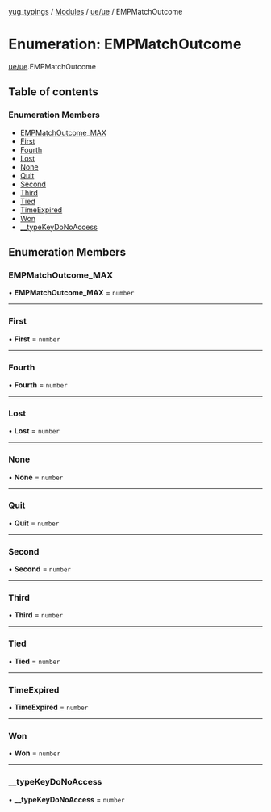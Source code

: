 [yug_typings](../README.md) / [Modules](../modules.md) / [ue/ue](../modules/ue_ue.md) / EMPMatchOutcome

# Enumeration: EMPMatchOutcome

[ue/ue](../modules/ue_ue.md).EMPMatchOutcome

## Table of contents

### Enumeration Members

- [EMPMatchOutcome\_MAX](ue_ue.EMPMatchOutcome.md#empmatchoutcome_max)
- [First](ue_ue.EMPMatchOutcome.md#first)
- [Fourth](ue_ue.EMPMatchOutcome.md#fourth)
- [Lost](ue_ue.EMPMatchOutcome.md#lost)
- [None](ue_ue.EMPMatchOutcome.md#none)
- [Quit](ue_ue.EMPMatchOutcome.md#quit)
- [Second](ue_ue.EMPMatchOutcome.md#second)
- [Third](ue_ue.EMPMatchOutcome.md#third)
- [Tied](ue_ue.EMPMatchOutcome.md#tied)
- [TimeExpired](ue_ue.EMPMatchOutcome.md#timeexpired)
- [Won](ue_ue.EMPMatchOutcome.md#won)
- [\_\_typeKeyDoNoAccess](ue_ue.EMPMatchOutcome.md#__typekeydonoaccess)

## Enumeration Members

### EMPMatchOutcome\_MAX

• **EMPMatchOutcome\_MAX** = `number`

___

### First

• **First** = `number`

___

### Fourth

• **Fourth** = `number`

___

### Lost

• **Lost** = `number`

___

### None

• **None** = `number`

___

### Quit

• **Quit** = `number`

___

### Second

• **Second** = `number`

___

### Third

• **Third** = `number`

___

### Tied

• **Tied** = `number`

___

### TimeExpired

• **TimeExpired** = `number`

___

### Won

• **Won** = `number`

___

### \_\_typeKeyDoNoAccess

• **\_\_typeKeyDoNoAccess** = `number`
